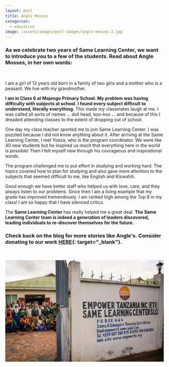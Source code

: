 ```yaml
---
layout: post
title: Angle Mosses
categories:
  - education
image: /assets/images/post-images/angle-mosses-2.jpg
---
```


### As we celebrate two years of Same Learning Center, we want to introduce you to a few of the students. Read about Angle Mosses, in her own words:

&nbsp;

I am a girl of 12 years old born in a family of two girls and a mother who is a peasant. We live with my grandmother.

**I am in Class 6 at Majengo Primary School. My problem was having difficulty with subjects at school. I found every subject difficult to understand, literally everything.** This made my classmates laugh at me. I was called all sorts of names … dull head, koo-koo … and because of this I dreaded attending classes to the extent of dropping out of school.

One day my class teacher sported me to join Same Learning Center. I was puzzled because I did not know anything about it. After arriving at the Same Learning Center, I met Yoeza, who is the program coordinator. We were like 40 new students but he inspired us much that everything here in the world is possible\! Then I felt myself new through his courageous and inspirational words.

The program challenged me to put effort in studying and working hard. The topics covered how to plan for studying and also gave more attention to the subjects that seemed difficult to me, like English and Kiswahili.

Good enough we have better staff who helped us with love, care, and they always listen to our problems. Since then I am a living example that my grade has improved tremendously. I am ranked high among the Top 8 in my class\! I am so happy that I have silenced critics.&nbsp;

The **Same Learning Center**&nbsp;has really helped me a great deal. **The Same Learning Center team is indeed a generation of leaders discovered, leading individuals to re-discover themselves for the future.**

### **Check back on the blog for more stories like Angle's. Consider donating to our work [HERE](https://empowertz.org/donate/){: target="_blank"}.**

&nbsp;

![](/uploads/2019/04/23/angle-mosses/learningcenter1.jpg)